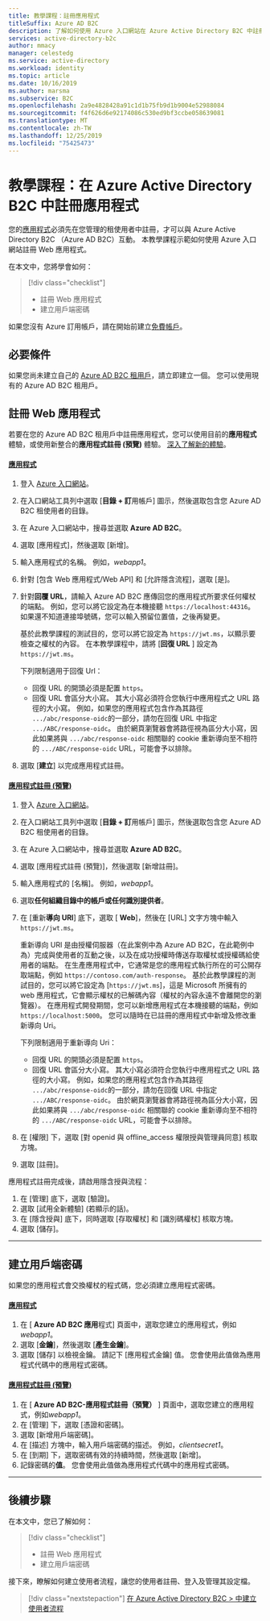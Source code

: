 ```yaml
---
title: 教學課程：註冊應用程式
titleSuffix: Azure AD B2C
description: 了解如何使用 Azure 入口網站在 Azure Active Directory B2C 中註冊 Web 應用程式。
services: active-directory-b2c
author: mmacy
manager: celestedg
ms.service: active-directory
ms.workload: identity
ms.topic: article
ms.date: 10/16/2019
ms.author: marsma
ms.subservice: B2C
ms.openlocfilehash: 2a9e4828428a91c1d1b75fb9d1b9004e52988084
ms.sourcegitcommit: f4f626d6e92174086c530ed9bf3ccbe058639081
ms.translationtype: MT
ms.contentlocale: zh-TW
ms.lasthandoff: 12/25/2019
ms.locfileid: "75425473"
---
```

# <a name="tutorial-register-an-application-in-azure-active-directory-b2c"></a>教學課程：在 Azure Active Directory B2C 中註冊應用程式

您的[應用程式](active-directory-b2c-apps.md)必須先在您管理的租使用者中註冊，才可以與 Azure Active Directory B2C （Azure AD B2C）互動。 本教學課程示範如何使用 Azure 入口網站註冊 Web 應用程式。

在本文中，您將學會如何：

> [!div class="checklist"]
> * 註冊 Web 應用程式
> * 建立用戶端密碼

如果您沒有 Azure 訂用帳戶，請在開始前建立[免費帳戶](https://azure.microsoft.com/free/?WT.mc_id=A261C142F)。

## <a name="prerequisites"></a>必要條件

如果您尚未建立自己的 [Azure AD B2C 租用戶](tutorial-create-tenant.md)，請立即建立一個。 您可以使用現有的 Azure AD B2C 租用戶。

## <a name="register-a-web-application"></a>註冊 Web 應用程式

若要在您的 Azure AD B2C 租用戶中註冊應用程式，您可以使用目前的**應用程式**體驗，或使用新整合的**應用程式註冊 (預覽)** 體驗。 [深入了解新的體驗](https://aka.ms/b2cappregintro)。

#### <a name="applicationstabapplications"></a>[應用程式](#tab/applications/)

1. 登入 [Azure 入口網站](https://portal.azure.com)。
1. 在入口網站工具列中選取 [**目錄 + 訂**用帳戶] 圖示，然後選取包含您 Azure AD B2C 租使用者的目錄。
1. 在 Azure 入口網站中，搜尋並選取  **Azure AD B2C**。
1. 選取 [應用程式]，然後選取 [新增]。
1. 輸入應用程式的名稱。 例如，*webapp1*。
1. 針對 [包含 Web 應用程式/Web API] 和 [允許隱含流程]，選取 [是]。
1. 針對**回覆 URL**，請輸入 Azure AD B2C 應傳回您的應用程式所要求任何權杖的端點。 例如，您可以將它設定為在本機接聽 `https://localhost:44316`。 如果還不知道連接埠號碼，您可以輸入預留位置值，之後再變更。

    基於此教學課程的測試目的，您可以將它設定為 `https://jwt.ms`，以顯示要檢查之權杖的內容。 在本教學課程中，請將 [**回復 URL** ] 設定為 `https://jwt.ms`。

    下列限制適用于回復 Url：

    * 回復 URL 的開頭必須是配置 `https`。
    * 回復 URL 會區分大小寫。 其大小寫必須符合您執行中應用程式之 URL 路徑的大小寫。 例如，如果您的應用程式包含作為其路徑 `.../abc/response-oidc`的一部分，請勿在回復 URL 中指定 `.../ABC/response-oidc`。 由於網頁瀏覽器會將路徑視為區分大小寫，因此如果將與 `.../abc/response-oidc` 相關聯的 cookie 重新導向至不相符的 `.../ABC/response-oidc` URL，可能會予以排除。

1. 選取 [**建立**] 以完成應用程式註冊。

#### <a name="app-registrations-previewtabapp-reg-preview"></a>[應用程式註冊 (預覽)](#tab/app-reg-preview/)

1. 登入 [Azure 入口網站](https://portal.azure.com)。
1. 在入口網站工具列中選取 [**目錄 + 訂**用帳戶] 圖示，然後選取包含您 Azure AD B2C 租使用者的目錄。
1. 在 Azure 入口網站中，搜尋並選取  **Azure AD B2C**。
1. 選取 [應用程式註冊 (預覽)]，然後選取 [新增註冊]。
1. 輸入應用程式的 [名稱]。 例如，*webapp1*。
1. 選取**任何組織目錄中的帳戶或任何識別提供者**。
1. 在 [重新**導向 URI**] 底下，選取 [ **Web**]，然後在 [URL] 文字方塊中輸入 `https://jwt.ms`。

    重新導向 URI 是由授權伺服器（在此案例中為 Azure AD B2C，在此範例中為）完成與使用者的互動之後，以及在成功授權時傳送存取權杖或授權碼給使用者的端點。 在生產應用程式中，它通常是您的應用程式執行所在的可公開存取端點，例如 `https://contoso.com/auth-response`。 基於此教學課程的測試目的，您可以將它設定為 [`https://jwt.ms`]，這是 Microsoft 所擁有的 web 應用程式，它會顯示權杖的已解碼內容（權杖的內容永遠不會離開您的瀏覽器）。 在應用程式開發期間，您可以新增應用程式在本機接聽的端點，例如 `https://localhost:5000`。 您可以隨時在已註冊的應用程式中新增及修改重新導向 Uri。

    下列限制適用于重新導向 Uri：

    * 回復 URL 的開頭必須是配置 `https`。
    * 回復 URL 會區分大小寫。 其大小寫必須符合您執行中應用程式之 URL 路徑的大小寫。 例如，如果您的應用程式包含作為其路徑 `.../abc/response-oidc`的一部分，請勿在回復 URL 中指定 `.../ABC/response-oidc`。 由於網頁瀏覽器會將路徑視為區分大小寫，因此如果將與 `.../abc/response-oidc` 相關聯的 cookie 重新導向至不相符的 `.../ABC/response-oidc` URL，可能會予以排除。

1. 在 [權限] 下，選取 [對 openid 與 offline_access 權限授與管理員同意] 核取方塊。
1. 選取 [註冊]。

應用程式註冊完成後，請啟用隱含授與流程：

1. 在 [管理] 底下，選取 [驗證]。
1. 選取 [試用全新體驗] (若顯示的話)。
1. 在 [隱含授與] 底下，同時選取 [存取權杖] 和 [識別碼權杖] 核取方塊。
1. 選取 [儲存]。

* * *

## <a name="create-a-client-secret"></a>建立用戶端密碼

如果您的應用程式會交換權杖的程式碼，您必須建立應用程式密碼。

#### <a name="applicationstabapplications"></a>[應用程式](#tab/applications/)

1. 在 [ **Azure AD B2C 應用**程式] 頁面中，選取您建立的應用程式，例如*webapp1*。
1. 選取 [**金鑰**]，然後選取 [**產生金鑰**]。
1. 選取 [儲存] 以檢視金鑰。 請記下 [應用程式金鑰] 值。 您會使用此值做為應用程式代碼中的應用程式密碼。

#### <a name="app-registrations-previewtabapp-reg-preview"></a>[應用程式註冊 (預覽)](#tab/app-reg-preview/)

1. 在 [ **Azure AD B2C-應用程式註冊（預覽）** ] 頁面中，選取您建立的應用程式，例如*webapp1*。
1. 在 [管理] 下，選取 [憑證和密碼]。
1. 選取 [新增用戶端密碼]。
1. 在 [描述] 方塊中，輸入用戶端密碼的描述。 例如，*clientsecret1*。
1. 在 [到期] 下，選取密碼有效的持續時間，然後選取 [新增]。
1. 記錄密碼的**值**。 您會使用此值做為應用程式代碼中的應用程式密碼。

* * *

## <a name="next-steps"></a>後續步驟

在本文中，您已了解如何：

> [!div class="checklist"]
> * 註冊 Web 應用程式
> * 建立用戶端密碼

接下來，瞭解如何建立使用者流程，讓您的使用者註冊、登入及管理其設定檔。

> [!div class="nextstepaction"]
> [在 Azure Active Directory B2C > 中建立使用者流程](tutorial-create-user-flows.md)
